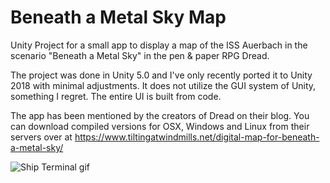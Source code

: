 # Beneath a Metal Sky Map
Unity Project for a small app to display a map of the ISS Auerbach in the scenario "Beneath a Metal Sky" in the pen & paper RPG Dread.

The project was done in Unity 5.0 and I've only recently ported it to Unity 2018 with minimal adjustments.
It does not utilize the GUI system of Unity, something I regret. The entire UI is built from code.

The app has been mentioned by the creators of Dread on their blog. You can download compiled versions for OSX, Windows and Linux from their servers over at https://www.tiltingatwindmills.net/digital-map-for-beneath-a-metal-sky/

![Ship Terminal gif](https://raw.githubusercontent.com/Echolaitoc/ShipTerminal/master/ISS_Auerbach_Map.gif)